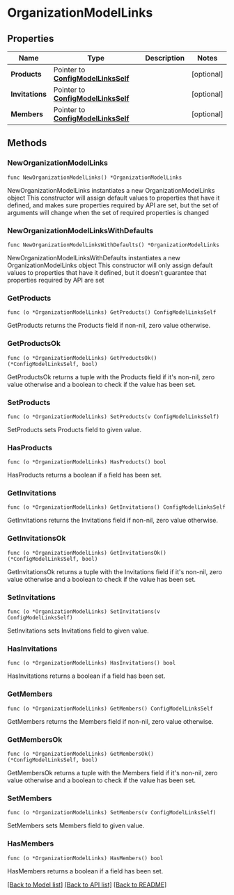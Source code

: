 # OrganizationModelLinks

## Properties

Name | Type | Description | Notes
------------ | ------------- | ------------- | -------------
**Products** | Pointer to [**ConfigModelLinksSelf**](ConfigModelLinksSelf.md) |  | [optional] 
**Invitations** | Pointer to [**ConfigModelLinksSelf**](ConfigModelLinksSelf.md) |  | [optional] 
**Members** | Pointer to [**ConfigModelLinksSelf**](ConfigModelLinksSelf.md) |  | [optional] 

## Methods

### NewOrganizationModelLinks

`func NewOrganizationModelLinks() *OrganizationModelLinks`

NewOrganizationModelLinks instantiates a new OrganizationModelLinks object
This constructor will assign default values to properties that have it defined,
and makes sure properties required by API are set, but the set of arguments
will change when the set of required properties is changed

### NewOrganizationModelLinksWithDefaults

`func NewOrganizationModelLinksWithDefaults() *OrganizationModelLinks`

NewOrganizationModelLinksWithDefaults instantiates a new OrganizationModelLinks object
This constructor will only assign default values to properties that have it defined,
but it doesn't guarantee that properties required by API are set

### GetProducts

`func (o *OrganizationModelLinks) GetProducts() ConfigModelLinksSelf`

GetProducts returns the Products field if non-nil, zero value otherwise.

### GetProductsOk

`func (o *OrganizationModelLinks) GetProductsOk() (*ConfigModelLinksSelf, bool)`

GetProductsOk returns a tuple with the Products field if it's non-nil, zero value otherwise
and a boolean to check if the value has been set.

### SetProducts

`func (o *OrganizationModelLinks) SetProducts(v ConfigModelLinksSelf)`

SetProducts sets Products field to given value.

### HasProducts

`func (o *OrganizationModelLinks) HasProducts() bool`

HasProducts returns a boolean if a field has been set.

### GetInvitations

`func (o *OrganizationModelLinks) GetInvitations() ConfigModelLinksSelf`

GetInvitations returns the Invitations field if non-nil, zero value otherwise.

### GetInvitationsOk

`func (o *OrganizationModelLinks) GetInvitationsOk() (*ConfigModelLinksSelf, bool)`

GetInvitationsOk returns a tuple with the Invitations field if it's non-nil, zero value otherwise
and a boolean to check if the value has been set.

### SetInvitations

`func (o *OrganizationModelLinks) SetInvitations(v ConfigModelLinksSelf)`

SetInvitations sets Invitations field to given value.

### HasInvitations

`func (o *OrganizationModelLinks) HasInvitations() bool`

HasInvitations returns a boolean if a field has been set.

### GetMembers

`func (o *OrganizationModelLinks) GetMembers() ConfigModelLinksSelf`

GetMembers returns the Members field if non-nil, zero value otherwise.

### GetMembersOk

`func (o *OrganizationModelLinks) GetMembersOk() (*ConfigModelLinksSelf, bool)`

GetMembersOk returns a tuple with the Members field if it's non-nil, zero value otherwise
and a boolean to check if the value has been set.

### SetMembers

`func (o *OrganizationModelLinks) SetMembers(v ConfigModelLinksSelf)`

SetMembers sets Members field to given value.

### HasMembers

`func (o *OrganizationModelLinks) HasMembers() bool`

HasMembers returns a boolean if a field has been set.


[[Back to Model list]](../README.md#documentation-for-models) [[Back to API list]](../README.md#documentation-for-api-endpoints) [[Back to README]](../README.md)


